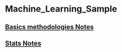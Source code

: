 <h1>Machine_Learning_Sample</h1>

<h2><a href="https://github.com/anil4aws/machine_learning Notes/blob/main/Basics.md">Basics methodologies Notes</a></h2>

<h2><a href="https://github.com/anil4aws/machine_learning_sample/blob/main/stats.md">Stats Notes</a></h2>

